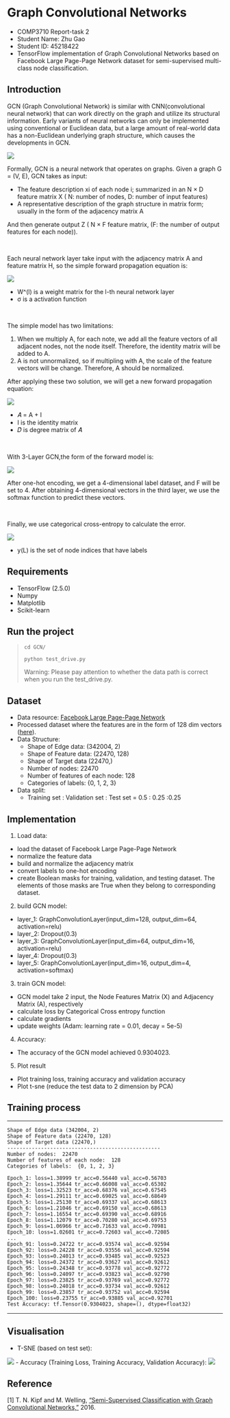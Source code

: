 # Graph Convolutional Networks


 - COMP3710 Report-task 2
 - Student Name: Zhu Gao
 - Student ID: 45218422
 - TensorFlow implementation of Graph Convolutional Networks based on Facebook Large Page-Page Network dataset for semi-supervised multi-class node classification.


## Introduction

GCN (Graph Convolutional Network) is similar with CNN(convolutional neural network) that can work directly on the graph and utilize its structural information. Early variants of neural networks can only be implemented using conventional or Euclidean data, but a large amount of real-world data has a non-Euclidean underlying graph structure, which causes the developments in GCN.


<img src="https://github.com/SteveInUQ/PatternFlow/blob/topic-recognition/recognition/s4521842_GCN/GCN/image/GCN_process.png?raw=true">

<br/>

Formally, GCN is a neural network that operates on graphs. Given a graph G = (V, E), GCN takes as input:

- The feature description xi of each node i; summarized in an N × D feature matrix X ( N: number of nodes, D: number of input features)
- A representative description of the graph structure in matrix form; usually in the form of the adjacency matrix A

And then generate output Z ( N × F feature matrix, (F: the number of output features for each node)). 

<br/>

Each neural network layer take input with the adjacency matrix A and feature matrix H, so the simple forward propagation equation is:

<img src="https://latex.codecogs.com/gif.latex?H^{(l&plus;1)}=\sigma(AH^{(l)}W^{(l)})"/>

- W^(l) is a weight matrix for the l-th neural network layer 
- σ is a activation function

<br/>

The simple model has two limitations:

1. When we multiply A, for each note, we add all the feature vectors of all adjacent nodes, not the node itself. Therefore, the identity matrix will be added to A.
2. A is not unnormalized, so if multipling with A, the scale of the feature vectors will be change. Therefore, A should be normalized.

After applying these two solution, we will get a new forward propagation equation:

<img src="https://latex.codecogs.com/gif.latex?H^{(l&plus;1)}=\sigma(\widetilde{D}^{-\frac{1}{2}}\widetilde{A}\widetilde{D}^{-\frac{1}{2}}&space;H^{(l)}W^{(l)})"/>

- 𝐴̂ = A + I
- I is the identity matrix
- 𝐷̂ is degree matrix of 𝐴̂

<br/>

With 3-Layer GCN,the form of the forward model is:

<img src="https://latex.codecogs.com/gif.latex?Z&space;=&space;f(X,A)&space;=&space;softmax(\hat{A}ReLU(\hat{A}&space;ReLU(\hat{A}&space;X&space;W^{(0)})&space;W^{(1)})&space;W^{(2)})"/>

After one-hot encoding, we get a 4-dimensional label dataset, and F will be set to 4. After obtaining 4-dimensional vectors in the third layer, we use the softmax function to predict these vectors.

<br/>

Finally, we use categorical cross-entropy to calculate the error.

<img src="https://latex.codecogs.com/gif.latex?\mathrm{Loss}&space;=&space;-\sum_{l&space;\in&space;y_L}&space;\sum_{f=1}^{F}&space;Y_{lf}\ln{Z_{lf}} "/>

- y(L) is the set of node indices that have labels



## Requirements

- TensorFlow (2.5.0)
- Numpy
- Matplotlib
- Scikit-learn

## Run the project

> <code>cd GCN/</code>
> 
> <code>python test_drive.py</code>
> <p>Warning: Please pay attention to whether the data path is correct when you run the test_drive.py.</p>

## Dataset
- Data resource: [Facebook Large Page-Page Network](https://snap.stanford.edu/data/facebook-large-page-page-network.html)
- Processed dataset where the features are in the form of 128 dim vectors ([here](https://graphmining.ai/datasets/ptg/facebook.npz)).
- Data Structure:
    - Shape of Edge data: (342004, 2)
    - Shape of Feature data: (22470, 128)
    - Shape of Target data (22470,)
    - Number of nodes:  22470
    - Number of features of each node: 128
    - Categories of labels: {0, 1, 2, 3}
- Data split: 
    - Training set : Validation set : Test set = 0.5 : 0.25 :0.25

## Implementation 

1. Load data:

- load the dataset of Facebook Large Page-Page Network
- normalize the feature data
- build and normalize the adjacency matrix
- convert labels to one-hot encoding
- create Boolean masks for training, validation, and testing dataset. The elements of those masks are True when they belong to corresponding dataset. 

2. build GCN model: 

- layer_1: GraphConvolutionLayer(input_dim=128, output_dim=64, activation=relu)
- layer_2: Dropout(0.3)
- layer_3: GraphConvolutionLayer(input_dim=64, output_dim=16, activation=relu)
- layer_4: Dropout(0.3)
- layer_5: GraphConvolutionLayer(input_dim=16, output_dim=4, activation=softmax)

3. train GCN model:

- GCN model take 2 input, the Node Features Matrix (X) and Adjacency Matrix (A), respectively
- calculate loss by Categorical Cross entropy function
- calculate gradients
- update weights (Adam: learning rate = 0.01, decay = 5e-5)

4. Accuracy:

- The accuracy of the GCN model achieved 0.9304023.
    
5. Plot result

- Plot training loss, training accuracy and validation accuracy
- Plot t-sne (reduce the test data to 2 dimension by PCA)

## Training process

_________________
```
Shape of Edge data (342004, 2)
Shape of Feature data (22470, 128)
Shape of Target data (22470,)
--------------------------------------------------
Number of nodes:  22470
Number of features of each node:  128
Categories of labels:  {0, 1, 2, 3}

Epoch_1: loss=1.38999 tr_acc=0.56440 val_acc=0.56703
Epoch_2: loss=1.35644 tr_acc=0.66008 val_acc=0.65302
Epoch_3: loss=1.32523 tr_acc=0.68376 val_acc=0.67545
Epoch_4: loss=1.29111 tr_acc=0.69025 val_acc=0.68649
Epoch_5: loss=1.25130 tr_acc=0.69337 val_acc=0.68613
Epoch_6: loss=1.21046 tr_acc=0.69150 val_acc=0.68613
Epoch_7: loss=1.16554 tr_acc=0.69390 val_acc=0.68916
Epoch_8: loss=1.12079 tr_acc=0.70280 val_acc=0.69753
Epoch_9: loss=1.06966 tr_acc=0.71633 val_acc=0.70981
Epoch_10: loss=1.02601 tr_acc=0.72603 val_acc=0.72085
...
Epoch_91: loss=0.24722 tr_acc=0.93574 val_acc=0.92594
Epoch_92: loss=0.24228 tr_acc=0.93556 val_acc=0.92594
Epoch_93: loss=0.24013 tr_acc=0.93485 val_acc=0.92523
Epoch_94: loss=0.24372 tr_acc=0.93627 val_acc=0.92612
Epoch_95: loss=0.24348 tr_acc=0.93778 val_acc=0.92772
Epoch_96: loss=0.24097 tr_acc=0.93823 val_acc=0.92790
Epoch_97: loss=0.23825 tr_acc=0.93769 val_acc=0.92772
Epoch_98: loss=0.24018 tr_acc=0.93734 val_acc=0.92612
Epoch_99: loss=0.23857 tr_acc=0.93752 val_acc=0.92594
Epoch_100: loss=0.23755 tr_acc=0.93885 val_acc=0.92701
Test Accuracy: tf.Tensor(0.9304023, shape=(), dtype=float32)
```
_________________

## Visualisation

- T-SNE (based on test set):
<img src="https://github.com/SteveInUQ/PatternFlow/blob/topic-recognition/recognition/s4521842_GCN/GCN/image/t-sne.png?raw=true">
- Accuracy (Training Loss, Training Accuracy, Validation Accuracy):
<img src="https://github.com/SteveInUQ/PatternFlow/blob/topic-recognition/recognition/s4521842_GCN/GCN/image/GCN_history.png?raw=true">

## Reference

[1] T. N. Kipf and M. Welling, [“Semi-Supervised Classification with Graph Convolutional Networks,”](http://arxiv.org/abs/1609.02907) 2016.
